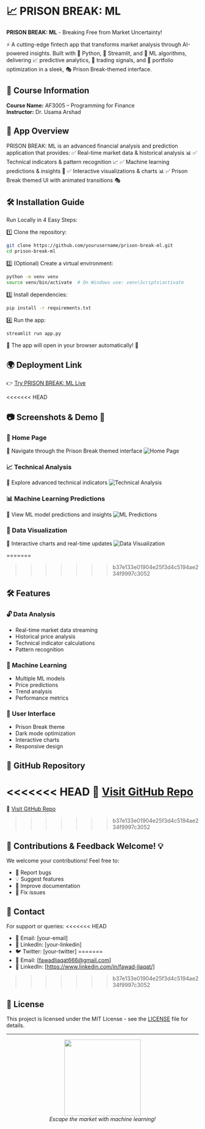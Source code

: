 # 📈 PRISON BREAK: ML

 **PRISON BREAK: ML** - Breaking Free from Market Uncertainty! 

⚡ A cutting-edge fintech app that transforms market analysis through AI-powered insights. Built with 🐍 Python, 🎯 Streamlit, and 🤖 ML algorithms, delivering 📈 predictive analytics, 🔔 trading signals, and 💼 portfolio optimization in a sleek, 🎭 Prison Break-themed interface.

## 📌 Course Information
**Course Name:** AF3005 – Programming for Finance  
**Instructor:** Dr. Usama Arshad

## 🚀 App Overview
PRISON BREAK: ML is an advanced financial analysis and prediction application that provides:
✅ Real-time market data & historical analysis 📊
✅ Technical indicators & pattern recognition 📈
✅ Machine learning predictions & insights 🤖
✅ Interactive visualizations & charts 📊
✅ Prison Break themed UI with animated transitions 🎭

## 🛠 Installation Guide
Run Locally in 4 Easy Steps:

1️⃣ Clone the repository:
```bash
git clone https://github.com/yourusername/prison-break-ml.git
cd prison-break-ml
```

2️⃣ (Optional) Create a virtual environment:
```bash
python -m venv venv
source venv/bin/activate  # On Windows use: venv\Scripts\activate
```

3️⃣ Install dependencies:
```bash
pip install -r requirements.txt
```

4️⃣ Run the app:
```bash
streamlit run app.py
```
🔹 The app will open in your browser automatically! 🎉

## 🌍 Deployment Link
👉 [Try PRISON BREAK: ML Live](your-deployment-link)

<<<<<<< HEAD
## 📷 Screenshots & Demo 🎥

### 📌 Home Page
📍 Navigate through the Prison Break themed interface
![Home Page](path-to-home-screenshot)

### 📈 Technical Analysis
📍 Explore advanced technical indicators
![Technical Analysis](path-to-technical-screenshot)

### 📊 Machine Learning Predictions
📍 View ML model predictions and insights
![ML Predictions](path-to-ml-screenshot)

### 📜 Data Visualization
📍 Interactive charts and real-time updates
![Data Visualization](path-to-viz-screenshot)

=======
>>>>>>> b37e133e01904e25f3d4c5194ae234f9997c3052
## 🛠️ Features

### 🔓 Data Analysis
- Real-time market data streaming
- Historical price analysis
- Technical indicator calculations
- Pattern recognition

### 🤖 Machine Learning
- Multiple ML models
- Price predictions
- Trend analysis
- Performance metrics

### 🎨 User Interface
- Prison Break theme
- Dark mode optimization
- Interactive charts
- Responsive design

## 📌 GitHub Repository
<<<<<<< HEAD
🔗 [Visit GitHub Repo](your-github-repo-link)
=======
🔗 [Visit GitHub Repo](https://github.com/fawad-liaqat/Prison-Break-ML)
>>>>>>> b37e133e01904e25f3d4c5194ae234f9997c3052

## 🚀 Contributions & Feedback Welcome! 💡
We welcome your contributions! Feel free to:
- 🐛 Report bugs
- 💡 Suggest features
- 📝 Improve documentation
- 🔧 Fix issues

## 📧 Contact
For support or queries:
<<<<<<< HEAD
- 📧 Email: [your-email]
- 💼 LinkedIn: [your-linkedin]
- 🐦 Twitter: [your-twitter]
=======
- 📧 Email: [fawadliaqat666@gmail.com]
- 💼 LinkedIn: [https://www.linkedin.com/in/fawad-liaqat/]
>>>>>>> b37e133e01904e25f3d4c5194ae234f9997c3052

## 📝 License
This project is licensed under the MIT License - see the [LICENSE](LICENSE) file for details.

---

<div align="center">
  <img src="https://media.giphy.com/media/v1.Y2lkPTc5MGI3NjExenM3Z3JubGpvOHg1c3hleGljdjUyNGE5bmF0NTVubTJmanAzd3dzcCZlcD12MV9naWZzX3NlYXJjaCZjdD1n/rMS1sUPhv95f2/giphy.gif" width="200"/>
  <br>
  <em>Escape the market with machine learning!</em>
</div>
